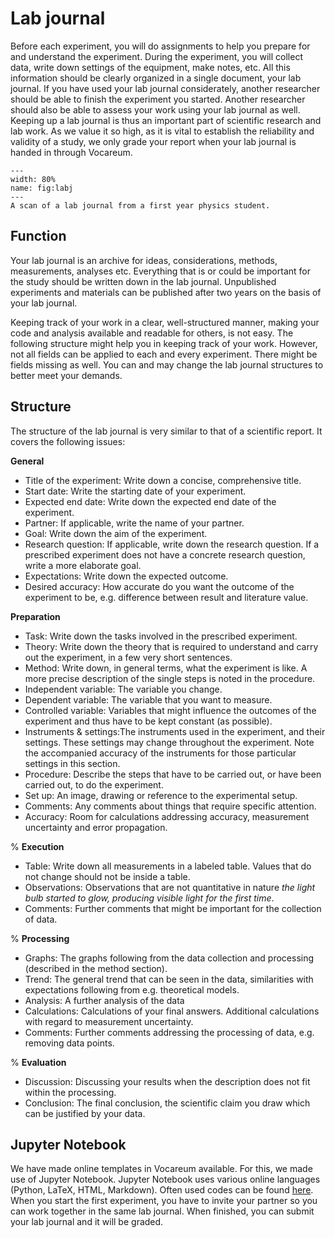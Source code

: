 # Lab journal
Before each experiment, you will do assignments to help you prepare for and understand the experiment. During the experiment, you will collect data, write down settings of the equipment, make notes, etc. All this information should be clearly organized in a single document, your lab journal. If you have used your lab journal considerately, another researcher should be able to finish the experiment you started. Another researcher should also be able to assess your work using your lab journal as well. Keeping up a lab journal is thus an important part of scientific research and lab work. As we value it so high, as it is vital to establish the reliability and validity of a study, we only grade your report when your lab journal is handed in through Vocareum.

```{figure} /figures/labjournalscan.PNG
---
width: 80%
name: fig:labj
---
A scan of a lab journal from a first year physics student.
```

## Function
Your lab journal is an archive for ideas, considerations, methods, measurements, analyses etc. Everything that is or could be important for the study should be written down in the lab journal. Unpublished experiments and materials can be published after two years on the basis of your lab journal. 

Keeping track of your work in a clear, well-structured manner, making your code and analysis available and readable for others, is not easy. The following structure might help you in keeping track of your work. However, not all fields can be applied to each and every experiment. There might be fields missing as well. You can and may change the lab journal structures to better meet your demands.

## Structure
The structure of the lab journal is very similar to that of a scientific report. It covers the following issues:

**General**

* Title of the experiment: Write down a concise, comprehensive title.
* Start date: Write the starting date of your experiment. 
* Expected end date: Write down the expected end date of the experiment.
* Partner: If applicable, write the name of your partner. 
* Goal: Write down the aim of the experiment. 
* Research question: If applicable, write down the research question. If a prescribed experiment does not have a concrete research question, write a more elaborate goal. 
* Expectations: Write down the expected outcome.
* Desired accuracy: How accurate do you want the outcome of the experiment to be, e.g. difference between result and literature value. 


**Preparation**

* Task: Write down the tasks involved in the prescribed experiment. 
* Theory: Write down the theory that is required to understand and carry out the experiment, in a few very short sentences.
* Method: Write down, in general terms, what the experiment is like. A more precise description of the single steps is noted in the procedure.
* Independent variable: The variable you change.
* Dependent variable: The variable that you want to measure.
* Controlled variable: Variables that might influence the outcomes of the experiment and thus have to be kept constant (as possible).
* Instruments & settings:The instruments used in the experiment, and their settings. These settings may change throughout the experiment. Note the accompanied accuracy of the instruments for those particular settings in this section.
* Procedure: Describe the steps that have to be carried out, or have been carried out, to do the experiment. 
* Set up: An image, drawing or reference to the experimental setup.
* Comments: Any comments about things that require specific attention.
* Accuracy: Room for calculations addressing accuracy, measurement uncertainty and error propagation.

%
**Execution**

* Table: Write down all measurements in a labeled table. Values that do not change should not be inside a table.
* Observations: Observations that are not quantitative in nature *the light bulb started to glow, producing visible light for the first time*.
* Comments: Further comments that might be important for the collection of data.

%
**Processing**

* Graphs: The graphs following from the data collection and processing (described in the method section).
* Trend: The general trend that can be seen in the data, similarities with expectations following from e.g. theoretical models. 
* Analysis: A further analysis of the data
* Calculations: Calculations of your final answers. Additional calculations with regard to measurement uncertainty. 
* Comments: Further comments addressing the processing of data, e.g. removing data points. 

%
**Evaluation**

* Discussion: Discussing your results when the description does not fit within the processing.
* Conclusion: The final conclusion, the scientific claim you draw which can be justified by your data.


## Jupyter Notebook
We have made online templates in Vocareum available. For this, we made use of Jupyter Notebook. Jupyter Notebook uses various online languages (Python, LaTeX, HTML, Markdown). Often used codes can be found [here](https://jupyter-notebook.readthedocs.io/en/stable/examples/Notebook/Working%20With%20Markdown%20Cells.html). When you start the first experiment, you have to invite your partner so you can work together in the same lab journal. When finished, you can submit your lab journal and it will be graded. 
